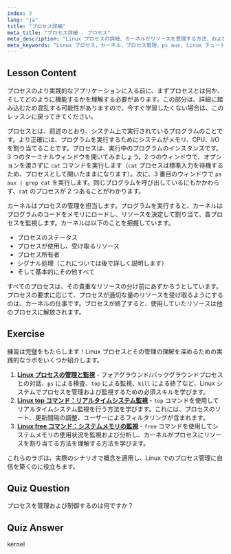 ```yaml
---
index: 3
lang: "ja"
title: "プロセス詳細"
meta_title: "プロセス詳細 - プロセス"
meta_description: "Linux プロセスの詳細、カーネルがリソースを管理する方法、およびプロセスとは何かについて学びます。初心者向けのプロセス概念を理解します。"
meta_keywords: "Linux プロセス，カーネル，プロセス管理，ps aux, Linux チュートリアル，初心者ガイド"
---
```


## Lesson Content

プロセスのより実践的なアプリケーションに入る前に、まずプロセスとは何か、そしてどのように機能するかを理解する必要があります。この部分は、詳細に踏み込むため混乱する可能性がありますので、今すぐ学習したくない場合は、このレッスンに戻ってきてください。

プロセスとは、前述のとおり、システム上で実行されているプログラムのことです。より正確には、プログラムを実行するためにシステムがメモリ、CPU、I/O を割り当てることです。プロセスは、実行中のプログラムのインスタンスです。3 つのターミナルウィンドウを開いてみましょう。2 つのウィンドウで、オプションを渡さずに `cat` コマンドを実行します（`cat` プロセスは標準入力を待機するため、プロセスとして開いたままになります）。次に、3 番目のウィンドウで `ps aux | grep cat` を実行します。同じプログラムを呼び出しているにもかかわらず、`cat` のプロセスが 2 つあることがわかります。

カーネルはプロセスの管理を担当します。プログラムを実行すると、カーネルはプログラムのコードをメモリにロードし、リソースを決定して割り当て、各プロセスを監視します。カーネルは以下のことを把握しています。

- プロセスのステータス
- プロセスが使用し、受け取るリソース
- プロセス所有者
- シグナル処理（これについては後で詳しく説明します）
- そして基本的にその他すべて

すべてのプロセスは、その貴重なリソースの分け前にあずかろうとしています。プロセスの要求に応じて、プロセスが適切な量のリソースを受け取るようにするのは、カーネルの仕事です。プロセスが終了すると、使用していたリソースは他のプロセスに解放されます。

## Exercise

練習は完璧をもたらします！Linux プロセスとその管理の理解を深めるための実践的なラボをいくつか紹介します。

1. **[Linux プロセスの管理と監視](https://labex.io/ja/labs/comptia-manage-and-monitor-linux-processes-590864)** - フォアグラウンド/バックグラウンドプロセスとの対話、`ps` による検査、`top` による監視、`kill` による終了など、Linux システムでプロセスを管理および監視するための必須スキルを学びます。
2. **[Linux top コマンド：リアルタイムシステム監視](https://labex.io/ja/labs/linux-linux-top-command-real-time-system-monitoring-388500)** - `top` コマンドを使用してリアルタイムシステム監視を行う方法を学びます。これには、プロセスのソート、更新間隔の調整、ユーザーによるフィルタリングが含まれます。
3. **[Linux free コマンド：システムメモリの監視](https://labex.io/ja/labs/linux-linux-free-command-monitoring-system-memory-388496)** - `free` コマンドを使用してシステムメモリの使用状況を監視および分析し、カーネルがプロセスにリソースを割り当てる方法を理解する方法を学びます。

これらのラボは、実際のシナリオで概念を適用し、Linux でのプロセス管理に自信を築くのに役立ちます。

## Quiz Question

プロセスを管理および制御するのは何ですか？

## Quiz Answer

kernel
